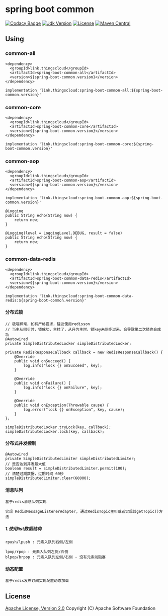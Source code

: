 # spring boot common

[![Codacy Badge](https://api.codacy.com/project/badge/Grade/f69cfdac10784f259e51cb9b30148e21)](https://app.codacy.com/gh/zhouhailin/spring-boot-common?utm_source=github.com&utm_medium=referral&utm_content=zhouhailin/spring-boot-common&utm_campaign=Badge_Grade)
[![Jdk Version](https://img.shields.io/badge/JDK-1.8-green.svg)](https://img.shields.io/badge/JDK-1.8-green.svg)
[![License](https://img.shields.io/badge/license-Apache%202-4EB1BA.svg)](https://www.apache.org/licenses/LICENSE-2.0.html)
[![Maven Central](https://maven-badges.herokuapp.com/maven-central/link.thingscloud/spring-boot-common/badge.svg)](https://maven-badges.herokuapp.com/maven-central/link.thingscloud/spring-boot-common/)

## Using

### common-all

    <dependency>
      <groupId>link.thingscloud</groupId>
      <artifactId>spring-boot-common-all</artifactId>
      <version>${spring-boot-common.version}</version>
    </dependency>
    
    implementation 'link.thingscloud:spring-boot-common-all:${spring-boot-common.version}'

### common-core

    <dependency>
      <groupId>link.thingscloud</groupId>
      <artifactId>spring-boot-common-core</artifactId>
      <version>${spring-boot-common.version}</version>
    </dependency>
    
    implementation 'link.thingscloud:spring-boot-common-core:${spring-boot-common.version}'

### common-aop

    <dependency>
      <groupId>link.thingscloud</groupId>
      <artifactId>spring-boot-common-aop</artifactId>
      <version>${spring-boot-common.version}</version>
    </dependency>
    
    implementation 'link.thingscloud:spring-boot-common-aop:${spring-boot-common.version}'

    @Logging
    public String echo(String now) {
        return now;
    }
        
    @Logging(level = LoggingLevel.DEBUG, result = false)
    public String echo(String now) {
        return now;
    }

### common-data-redis

    <dependency>
      <groupId>link.thingscloud</groupId>
      <artifactId>spring-boot-common-data-redis</artifactId>
      <version>${spring-boot-common.version}</version>
    </dependency>

    implementation 'link.thingscloud:spring-boot-common-data-redis:${spring-boot-common.version}'

#### 分布式锁

    // 极端异常，如有严格要求，建议使用redisson
    // 当主从同步时，锁成功，主挂了，从升为主时，锁key未同步过来，会导致第二次锁也会成功
    @Autowired
    private SimpleDistributedLocker simpleDistributedLocker;
    
    private RedisResponseCallback callback = new RedisResponseCallback() {
        @Override
        public void onSucceed() {
            log.info("lock {} onSucceed", key);
        }

        @Override
        public void onFailure() {
            log.info("lock {} onFailure", key);
        }

        @Override
        public void onException(Throwable cause) {
            log.error("lock {} onException", key, cause);
        }
    };

    simpleDistributedLocker.tryLock(key, callback);
    simpleDistributedLocker.lock(key, callback);

#### 分布式并发控制

    @Autowired
    private SimpleDistributedLimiter simpleDistributedLimiter;
    // 是否达到并发最大值
    boolean result = simpleDistributedLimiter.permit(100);
    // 清楚过期数据，过期时间 60秒
    simpleDistributedLimiter.clear(60000);

#### 消息队列

    基于redis消息队列实现

    实现 RedisMessageListenerAdapter, 通过RedisTopic主叫或者实现其getTopic()方法

##### 1.使用list数据结构

    rpush/lpush : 元素入队列右侧/左侧
    
    lpop/rpop : 元素入队列左侧/右侧
    blpop/brpop : 元素入队列左侧/右侧 - 没有元素则阻塞

#### 动态配置

    基于redis发布订阅实现配置动态加载

## License

[Apache License, Version 2.0](http://www.apache.org/licenses/LICENSE-2.0.html) Copyright (C) Apache Software Foundation
